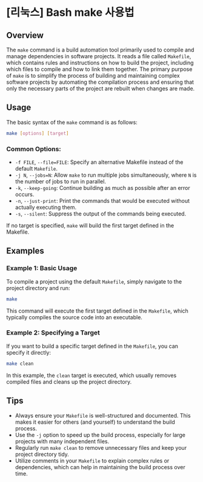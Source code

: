 # [리눅스] Bash make 사용법

## Overview
The `make` command is a build automation tool primarily used to compile and manage dependencies in software projects. It reads a file called `Makefile`, which contains rules and instructions on how to build the project, including which files to compile and how to link them together. The primary purpose of `make` is to simplify the process of building and maintaining complex software projects by automating the compilation process and ensuring that only the necessary parts of the project are rebuilt when changes are made.

## Usage
The basic syntax of the `make` command is as follows:

```bash
make [options] [target]
```

### Common Options:
- `-f FILE`, `--file=FILE`: Specify an alternative Makefile instead of the default `Makefile`.
- `-j N`, `--jobs=N`: Allow `make` to run multiple jobs simultaneously, where `N` is the number of jobs to run in parallel.
- `-k`, `--keep-going`: Continue building as much as possible after an error occurs.
- `-n`, `--just-print`: Print the commands that would be executed without actually executing them.
- `-s`, `--silent`: Suppress the output of the commands being executed.

If no target is specified, `make` will build the first target defined in the Makefile.

## Examples

### Example 1: Basic Usage
To compile a project using the default `Makefile`, simply navigate to the project directory and run:

```bash
make
```

This command will execute the first target defined in the `Makefile`, which typically compiles the source code into an executable.

### Example 2: Specifying a Target
If you want to build a specific target defined in the `Makefile`, you can specify it directly:

```bash
make clean
```

In this example, the `clean` target is executed, which usually removes compiled files and cleans up the project directory.

## Tips
- Always ensure your `Makefile` is well-structured and documented. This makes it easier for others (and yourself) to understand the build process.
- Use the `-j` option to speed up the build process, especially for large projects with many independent files.
- Regularly run `make clean` to remove unnecessary files and keep your project directory tidy.
- Utilize comments in your `Makefile` to explain complex rules or dependencies, which can help in maintaining the build process over time.